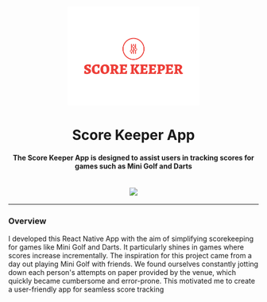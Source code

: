<p align="center">
  <img height=200px src="./Images/score-keeper-logo.png" alt="Score Keeper App Logo">
</p>

<h1 align="center">Score Keeper App</h1>
<div align="center">
     <h4 align="center">
       The Score Keeper App is designed to assist users in tracking scores for games such as Mini Golf and Darts 
     </h4>
     <br/>
     <img src="https://img.shields.io/badge/React_Native-20232A?style=for-the-badge&logo=react&logoColor=61DAFB"/>
</div>

-----------------------------------------
### Overview
I developed this React Native App with the aim of simplifying scorekeeping for games like Mini Golf and Darts. It particularly shines in games where scores increase incrementally. The inspiration for this project came from a day out playing Mini Golf with friends. We found ourselves constantly jotting down each person's attempts on paper provided by the venue, which quickly became cumbersome and error-prone. This motivated me to create a user-friendly app for seamless score tracking

